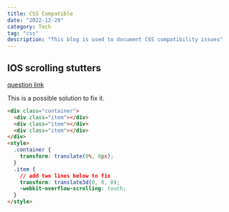 ```yaml
---
title: CSS Compatible
date: "2022-12-29"
category: Tech
tag: "css"
description: "This blog is used to document CSS compatibility issues"
---
```


## IOS scrolling stutters

[question link](https://stackoverflow.com/questions/9807620/ipad-safari-scrolling-causes-html-elements-to-disappear-and-reappear-with-a-dela)

This is a possible solution to fix it.

```html
<div class="container">
  <div class="item"></div>
  <div class="item"></div>
  <div class="item"></div>
</div>
<style>
  .container {
    transform: translate(0%, 0px);
  }
  .item {
    // add two lines below to fix
    transform: translate3d(0, 0, 0);
    -webkit-overflow-scrolling: touch;
  }
</style>
```
